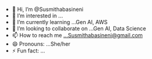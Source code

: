 - 👋 Hi, I’m @Susmithabasineni
- 👀 I’m interested in ...
- 🌱 I’m currently learning ...Gen AI, AWS
- 💞️ I’m looking to collaborate on ...Gen AI, Data Science
- 📫 How to reach me ...Susmithabasineni@gmail.com
- 😄 Pronouns: ...She/her
- ⚡ Fun fact: ...

<!---
Susmithabasineni/Susmithabasineni is a ✨ special ✨ repository because its `README.md` (this file) appears on your GitHub profile.
You can click the Preview link to take a look at your changes.
--->
